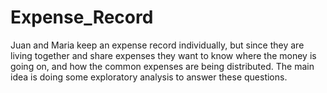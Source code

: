 # Expense_Record
Juan and Maria keep an expense record individually, but since they are living together and share expenses they want to know where the money is going on, and how
the common expenses are being distributed. The main idea is doing some exploratory analysis to answer these questions.
